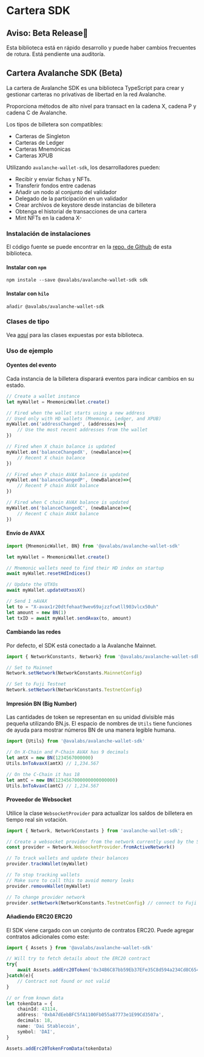 # Cartera SDK

## Aviso: Beta Release🔴

Esta biblioteca está en rápido desarrollo y puede haber cambios frecuentes de rotura. Está pendiente una auditoría.

## Cartera Avalanche SDK \(Beta\)

La cartera de Avalanche SDK es una biblioteca TypeScript para crear y gestionar carteras no privativas de libertad en la red Avalanche.

Proporciona métodos de alto nivel para transact en la cadena X, cadena P y cadena C de Avalanche.

Los tipos de billetera son compatibles:

* Carteras de Singleton
* Carteras de Ledger
* Carteras Mnemónicas
* Carteras XPUB

Utilizando `avalanche-wallet-sdk`, los desarrolladores pueden:

* Recibir y enviar fichas y NFTs.
* Transferir fondos entre cadenas
* Añadir un nodo al conjunto del validador
* Delegado de la participación en un validador
* Crear archivos de keystore desde instancias de billetera
* Obtenga el historial de transacciones de una cartera
* Mint NFTs en la cadena X-

### Instalación de instalaciones

El código fuente se puede encontrar en la [repo. de Github](https://github.com/ava-labs/avalanche-wallet-sdk) de esta biblioteca.

#### Instalar con `npm`

`npm instale --save @avalabs/avalanche-wallet-sdk sdk`

#### Instalar con `hilo`

`añadir @avalabs/avalanche-wallet-sdk`

### Clases de tipo

Vea [aquí](wallet-classes.md) para las clases expuestas por esta biblioteca.

### Uso de ejemplo

#### Oyentes del evento

Cada instancia de la billetera disparará eventos para indicar cambios en su estado.

```typescript
// Create a wallet instance
let myWallet = MnemonicWallet.create()

// Fired when the wallet starts using a new address
// Used only with HD wallets (Mnemonic, Ledger, and XPUB)
myWallet.on('addressChanged', (addresses)=>{
    // Use the most recent addresses from the wallet
})

// Fired when X chain balance is updated
myWallet.on('balanceChangedX', (newBalance)=>{
    // Recent X chain balance
})

// Fired when P chain AVAX balance is updated
myWallet.on('balanceChangedP', (newBalance)=>{
    // Recent P chain AVAX balance
})

// Fired when C chain AVAX balance is updated
myWallet.on('balanceChangedC', (newBalance)=>{
    // Recent C chain AVAX balance
})
```

#### Envío de AVAX

```typescript
import {MnemonicWallet, BN} from '@avalabs/avalanche-wallet-sdk'

let myWallet = MnemonicWallet.create()

// Mnemonic wallets need to find their HD index on startup
await myWallet.resetHdIndices()

// Update the UTXOs
await myWallet.updateUtxosX()

// Send 1 nAVAX
let to = "X-avax1r20dtfehaat9wev69ajzzfcwtll903vlcx50uh"
let amount = new BN(1)
let txID = await myWallet.sendAvax(to, amount)
```

#### Cambiando las redes

Por defecto, el SDK está conectado a la Avalanche Mainnet.

```typescript
import { NetworkConstants, Network} from '@avalabs/avalanche-wallet-sdk';

// Set to Mainnet
Network.setNetwork(NetworkConstants.MainnetConfig)

// Set to Fuji Testnet
Network.setNetwork(NetworkConstants.TestnetConfig)
```

#### Impresión BN \(Big Number\)

Las cantidades de token se representan en su unidad divisible más pequeña utilizando BN.js. El espacio de nombres de `Utils` tiene funciones de ayuda para mostrar números BN de una manera legible humana.

```typescript
import {Utils} from '@avalabs/avalanche-wallet-sdk'

// On X-Chain and P-Chain AVAX has 9 decimals
let amtX = new BN(1234567000000)
Utils.bnToAvaxX(amtX) // 1,234.567

// On the C-Chain it has 18
let amtC = new BN(1234567000000000000000)
Utils.bnToAvaxC(amtC) // 1,234.567
```

#### Proveedor de Websocket

Utilice la clase `WebsocketProvider` para actualizar los saldos de billetera en tiempo real sin votación.

```typescript
import { Network, NetworkConstants } from 'avalanche-wallet-sdk';

// Create a websocket provider from the network currently used by the SDK
const provider = Network.WebsocketProvider.fromActiveNetwork()

// To track wallets and update their balances
provider.trackWallet(myWallet)

// To stop tracking wallets
// Make sure to call this to avoid memory leaks
provider.removeWallet(myWallet)

// To change provider network
provider.setNetwork(NetworkConstants.TestnetConfig) // connect to Fuji testnet
```

#### Añadiendo ERC20 ERC20

El SDK viene cargado con un conjunto de contratos ERC20. Puede agregar contratos adicionales como este:

```typescript
import { Assets } from '@avalabs/avalanche-wallet-sdk'

// Will try to fetch details about the ERC20 contract
try{
    await Assets.addErc20Token('0x34B6C87bb59Eb37EFe35C8d594a234Cd8C654D50'); // Testnet DAI
}catch(e){
    // Contract not found or not valid
}

// or from known data
let tokenData = {
    chainId: 43114,
    address: '0xbA7dEebBFC5fA1100Fb055a87773e1E99Cd3507a',
    decimals: 18,
    name: 'Dai Stablecoin',
    symbol: 'DAI',
}

Assets.addErc20TokenFromData(tokenData)
```

